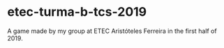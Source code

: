 # etec-turma-b-tcs-2019
A game made by my group at ETEC Aristóteles Ferreira in the first half of 2019.
